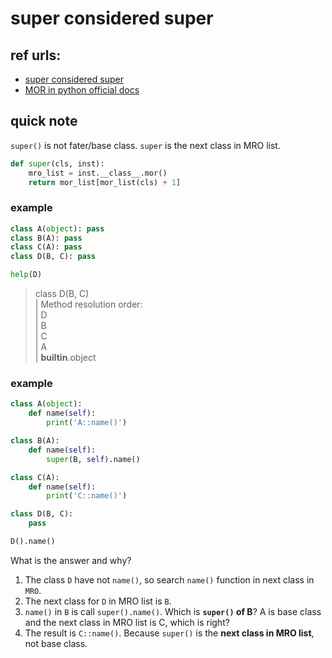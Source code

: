 # super considered super

## ref urls:

- [super considered super](https://rhettinger.wordpress.com/2011/05/26/super-considered-super/)
- [MOR in python official docs](https://www.python.org/download/releases/2.3/mro/)

## quick note

`super()` is not fater/base class. `super` is the next class in MRO list.

```python
def super(cls, inst):
    mro_list = inst.__class__.mor()
    return mor_list[mor_list(cls) + 1]
```

### example

```python
class A(object): pass
class B(A): pass
class C(A): pass
class D(B, C): pass

help(D)
```

> class D(B, C)  
>  |  Method resolution order:  
>  |      D  
>  |      B  
>  |      C  
>  |      A  
>  |      __builtin__.object  

### example

```python
class A(object):
    def name(self):
        print('A::name()')

class B(A):
    def name(self):
        super(B, self).name()

class C(A):
    def name(self):
        print('C::name()')

class D(B, C):
    pass

D().name()
```

What is the answer and why?

1. The class `D` have not `name()`, so search `name()` function in next class in `MRO`.
2. The next class for `D` in MRO list is `B`.
3. `name()` in `B` is call `super().name()`. Which is **`super()` of B**? A is base class and the next class in MRO list is C, which is right?
4. The result is `C::name()`. Because `super()` is the **next class in MRO list**, not base class.
